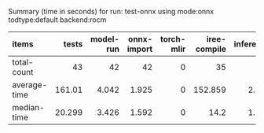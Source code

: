Summary (time in seconds) for run: test-onnx using mode:onnx todtype:default backend:rocm

| items        |   tests |   model-run |   onnx-import |   torch-mlir |   iree-compile |   inference |
|:-------------|--------:|------------:|--------------:|-------------:|---------------:|------------:|
| total-count  |  43     |      42     |        42     |            0 |         35     |      20     |
| average-time | 161.01  |       4.042 |         1.925 |            0 |        152.859 |       2.184 |
| median-time  |  20.299 |       3.426 |         1.592 |            0 |         14.2   |       1.081 |
